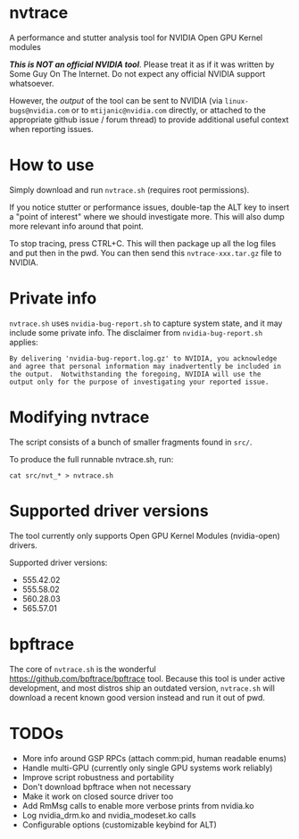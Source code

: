# nvtrace

A performance and stutter analysis tool for NVIDIA Open GPU Kernel modules

***This is NOT an official NVIDIA tool***. Please treat it as if it was written by Some Guy On The Internet. Do not expect any official NVIDIA support whatsoever.

However, the _output_ of the tool can be sent to NVIDIA (via `linux-bugs@nvidia.com` or to `mtijanic@nvidia.com` directly, or attached to the appropriate github issue / forum thread) to provide additional useful context when reporting issues.

# How to use

Simply download and run `nvtrace.sh` (requires root permissions).

If you notice stutter or performance issues, double-tap the ALT key to insert a "point of interest" where we should investigate more. This will also dump more relevant info around that point.

To stop tracing, press CTRL+C. This will then package up all the log files and put then in the pwd. You can then send this `nvtrace-xxx.tar.gz` file to NVIDIA.

# Private info

`nvtrace.sh` uses `nvidia-bug-report.sh` to capture system state, and it may include some private info. The disclaimer from `nvidia-bug-report.sh` applies:

    By delivering 'nvidia-bug-report.log.gz' to NVIDIA, you acknowledge
    and agree that personal information may inadvertently be included in
    the output.  Notwithstanding the foregoing, NVIDIA will use the
    output only for the purpose of investigating your reported issue.

# Modifying nvtrace

The script consists of a bunch of smaller fragments found in `src/`. 

To produce the full runnable nvtrace.sh, run:

```
cat src/nvt_* > nvtrace.sh
```

# Supported driver versions

The tool currently only supports Open GPU Kernel Modules (nvidia-open) drivers.

Supported driver versions:

- 555.42.02
- 555.58.02
- 560.28.03
- 565.57.01


# bpftrace

The core of `nvtrace.sh` is the wonderful https://github.com/bpftrace/bpftrace tool. Because this tool is under active development, and most distros ship an outdated version, `nvtrace.sh` will download a recent known good version instead and run it out of pwd.

# TODOs

- More info around GSP RPCs (attach comm:pid, human readable enums)
- Handle multi-GPU (currently only single GPU systems work reliably)
- Improve script robustness and portability
- Don't download bpftrace when not necessary
- Make it work on closed source driver too
- Add RmMsg calls to enable more verbose prints from nvidia.ko
- Log nvidia_drm.ko and nvidia_modeset.ko calls
- Configurable options (customizable keybind for ALT)
